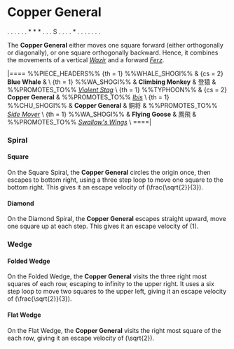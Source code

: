 # Copper General

<div class = "movement">
. . . . .
. * * * .
. . S . .
. . * . .
. . . . .
</div>

The **Copper General** either moves one square forward (either orthogonally
or diagonally), or one square orthogonally backward. Hence, it 
combines the movements of a vertical [*Wazir*](wazir.html) and
a forward [*Ferz*](ferz.html).

|====
%%PIECE_HEADERS%%
  {th = 1}  %%WHALE_SHOGI%%
& {cs = 2}  **Blue Whale**
       &  \\
  {th = 1}  %%WA_SHOGI%%
&           **Climbing Monkey** & &#x767B;&#x733F;
&           %%PROMOTES_TO%%
            [*Violent Stag*](silver_general.html?piece=violent_stag) \\
  {th = 1}  %%TYPHOON%%
& {cs = 2}  **Copper General**
&           %%PROMOTES_TO%% [*Ibis*](dragon_king.html?piece=ibis) \\
  {th = 1}  %%CHU_SHOGI%%
&           **Copper General** & &#x9285;&#x5C06;
&           %%PROMOTES_TO%%
            [*Side Mover*](swallows_wings.html?piece=side_mover) \\
  {th = 1}  %%WA_SHOGI%%
&           **Flying Goose** & &#x9CEB;&#x98DB;
&           %%PROMOTES_TO%%
            [*Swallow's Wings*](swallows_wings.html) \\
====|

### Spiral

#### Square

On the Square Spiral, the **Copper General** circles the origin once,
then escapes to bottom right, using a three step loop to
move one square to the bottom right. This gives it an 
escape velocity of \(\frac{\sqrt{2}}{3}\).

#### Diamond

On the Diamond Spiral, the **Copper General** escapes straight upward,
move one square up at each step. This gives it an escape 
velocity of \(1\).

### Wedge

#### Folded Wedge

On the Folded Wedge, the **Copper General** visits the three right
most squares of each row, escaping to infinity to the upper
right. It uses a six step loop to move two squares to the
upper left, giving it an escape velocity of
\(\frac{\sqrt{2}}{3}\).

#### Flat Wedge

On the Flat Wedge, the **Copper General** visits the right most
square of the each row, giving it an escape velocity of
\(\sqrt{2}\).
